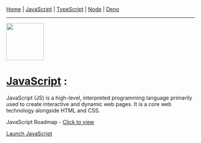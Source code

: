 [Home](README.md) | [JavaScript](JavaScript.md) | [TypeScript](TypeScript.md) | [Node](Node.md) | [Deno](Deno.md)

---

<img src="https://cdn.jsdelivr.net/gh/devicons/devicon@latest/icons/javascript/javascript-original.svg" width="100"/>

# [JavaScript](https://vatsalsaxena22.github.io/JavaScripts/JavaScript/) :

JavaScript (JS) is a high-level, interpreted programming language primarily used to create interactive and dynamic web pages. It is a core web technology alongside HTML and CSS.

JavaScript Roadmap - [Click to view](./JavaScript/Roadmap.md)

[Launch JavaScript](https://vatsalsaxena22.github.io/JavaScripts/JavaScript/)